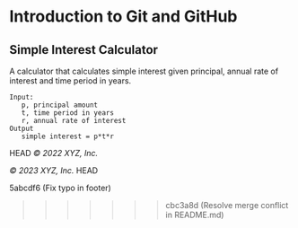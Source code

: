 # Introduction to Git and GitHub

## Simple Interest Calculator

A calculator that calculates simple interest given principal, annual rate of interest and time period in years.

```
Input:
   p, principal amount
   t, time period in years
   r, annual rate of interest
Output
   simple interest = p*t*r
```

HEAD
_© 2022 XYZ, Inc._

_© 2023 XYZ, Inc._
HEAD


 5abcdf6 (Fix typo in footer)
>>>>>>> cbc3a8d (Resolve merge conflict in README.md)
